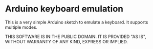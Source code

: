 
# Arduino keyboard emulation

This is a very simple Arduino sketch to emulate a keyboard. It supports
multiple modes.

THIS SOFTWARE IS IN THE PUBLIC DOMAIN.
IT IS PROVIDED "AS IS", WITHOUT WARRANTY OF ANY KIND, EXPRESS OR IMPLIED.


